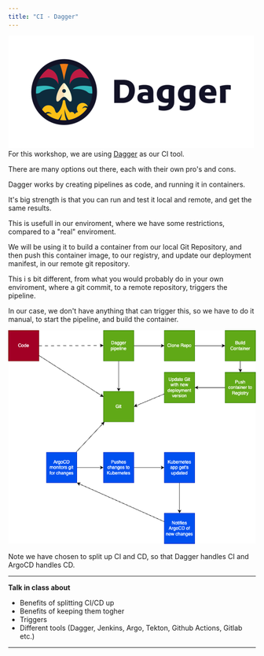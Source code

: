 ```yaml
---
title: "CI - Dagger"
---
```

![dagger](dagger-logo.png)
For this workshop, we are using [Dagger](https://dagger.io) as our CI tool.

There are many options out there, each with their own pro's and cons.

Dagger works by creating pipelines as code, and running it in containers. 

It's big strength is that you can run and test it local and remote, and get the same results. 

This is usefull in our enviroment, where we have some restrictions, compared to a "real" enviroment.

We will be using it to build a container from our local Git Repository, and then push this container image, to our registry, and update our deployment manifest, in our remote git repository.

This i s bit different, from what you would probably do in your own enviroment, where a git commit, to a remote repository, triggers the pipeline. 

In our case, we don't have anything that can trigger this, so we have to do it manual, to start the pipeline, and build the container.

![flow](flow.png)

Note we have chosen to split up CI and CD, so that Dagger handles CI and ArgoCD handles CD. 

***
**Talk in class about**

- Benefits of splitting CI/CD up
- Benefits of keeping them togher
- Triggers
- Different tools (Dagger, Jenkins, Argo, Tekton, Github Actions, Gitlab etc.)
***